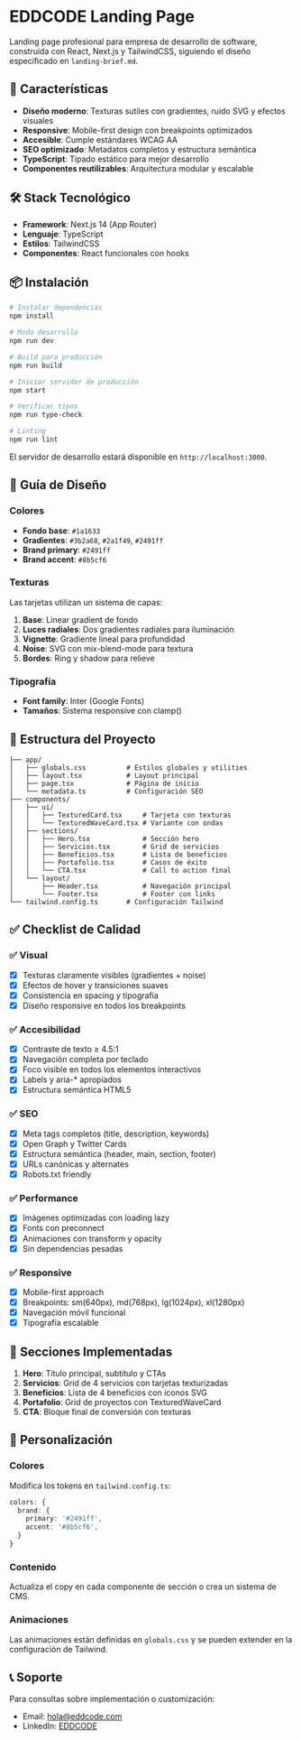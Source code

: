 # EDDCODE Landing Page

Landing page profesional para empresa de desarrollo de software, construida con React, Next.js y TailwindCSS, siguiendo el diseño especificado en `landing-brief.md`.

## 🚀 Características

- **Diseño moderno**: Texturas sutiles con gradientes, ruido SVG y efectos visuales
- **Responsive**: Mobile-first design con breakpoints optimizados
- **Accesible**: Cumple estándares WCAG AA
- **SEO optimizado**: Metadatos completos y estructura semántica
- **TypeScript**: Tipado estático para mejor desarrollo
- **Componentes reutilizables**: Arquitectura modular y escalable

## 🛠️ Stack Tecnológico

- **Framework**: Next.js 14 (App Router)
- **Lenguaje**: TypeScript
- **Estilos**: TailwindCSS
- **Componentes**: React funcionales con hooks

## 📦 Instalación

```bash
# Instalar dependencias
npm install

# Modo desarrollo
npm run dev

# Build para producción
npm run build

# Iniciar servidor de producción
npm start

# Verificar tipos
npm run type-check

# Linting
npm run lint
```

El servidor de desarrollo estará disponible en `http://localhost:3000`.

## 🎨 Guía de Diseño

### Colores
- **Fondo base**: `#1a1633`
- **Gradientes**: `#3b2a68`, `#2a1f49`, `#2491ff`
- **Brand primary**: `#2491ff`
- **Brand accent**: `#8b5cf6`

### Texturas
Las tarjetas utilizan un sistema de capas:
1. **Base**: Linear gradient de fondo
2. **Luces radiales**: Dos gradientes radiales para iluminación
3. **Vignette**: Gradiente lineal para profundidad
4. **Noise**: SVG con mix-blend-mode para textura
5. **Bordes**: Ring y shadow para relieve

### Tipografía
- **Font family**: Inter (Google Fonts)
- **Tamaños**: Sistema responsive con clamp()

## 📁 Estructura del Proyecto

```
├── app/
│   ├── globals.css          # Estilos globales y utilities
│   ├── layout.tsx           # Layout principal
│   ├── page.tsx             # Página de inicio
│   └── metadata.ts          # Configuración SEO
├── components/
│   ├── ui/
│   │   ├── TexturedCard.tsx     # Tarjeta con texturas
│   │   └── TexturedWaveCard.tsx # Variante con ondas
│   ├── sections/
│   │   ├── Hero.tsx             # Sección hero
│   │   ├── Servicios.tsx        # Grid de servicios
│   │   ├── Beneficios.tsx       # Lista de beneficios
│   │   ├── Portafolio.tsx       # Casos de éxito
│   │   └── CTA.tsx              # Call to action final
│   └── layout/
│       ├── Header.tsx           # Navegación principal
│       └── Footer.tsx           # Footer con links
└── tailwind.config.ts       # Configuración Tailwind
```

## ✅ Checklist de Calidad

### ✅ Visual
- [x] Texturas claramente visibles (gradientes + noise)
- [x] Efectos de hover y transiciones suaves
- [x] Consistencia en spacing y tipografía
- [x] Diseño responsive en todos los breakpoints

### ✅ Accesibilidad
- [x] Contraste de texto ≥ 4.5:1
- [x] Navegación completa por teclado
- [x] Foco visible en todos los elementos interactivos
- [x] Labels y aria-* apropiados
- [x] Estructura semántica HTML5

### ✅ SEO
- [x] Meta tags completos (title, description, keywords)
- [x] Open Graph y Twitter Cards
- [x] Estructura semántica (header, main, section, footer)
- [x] URLs canónicas y alternates
- [x] Robots.txt friendly

### ✅ Performance
- [x] Imágenes optimizadas con loading lazy
- [x] Fonts con preconnect
- [x] Animaciones con transform y opacity
- [x] Sin dependencias pesadas

### ✅ Responsive
- [x] Mobile-first approach
- [x] Breakpoints: sm(640px), md(768px), lg(1024px), xl(1280px)
- [x] Navegación móvil funcional
- [x] Tipografía escalable

## 🎯 Secciones Implementadas

1. **Hero**: Título principal, subtítulo y CTAs
2. **Servicios**: Grid de 4 servicios con tarjetas texturizadas
3. **Beneficios**: Lista de 4 beneficios con iconos SVG
4. **Portafolio**: Grid de proyectos con TexturedWaveCard
5. **CTA**: Bloque final de conversión con texturas

## 🔧 Personalización

### Colores
Modifica los tokens en `tailwind.config.ts`:
```typescript
colors: {
  brand: {
    primary: '#2491ff',
    accent: '#8b5cf6',
  }
}
```

### Contenido
Actualiza el copy en cada componente de sección o crea un sistema de CMS.

### Animaciones
Las animaciones están definidas en `globals.css` y se pueden extender en la configuración de Tailwind.

## 📞 Soporte

Para consultas sobre implementación o customización:
- Email: hola@eddcode.com
- LinkedIn: [EDDCODE](https://linkedin.com/company/eddcode)
